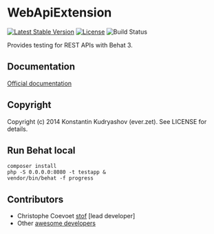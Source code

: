 # WebApiExtension
[![Latest Stable Version](https://poser.pugx.org/linio/behat-web-api-extension/v/stable.svg)](https://packagist.org/packages/linio/behat-web-api-extension) 
[![License](https://poser.pugx.org/linio/behat-web-api-extension/license.svg)](https://packagist.org/packages/linio/behat-web-api-extension) 
![Build Status](https://github.com/linio/behat-web-api-extension/actions/workflows/build.yml/badge.svg)

Provides testing for REST APIs with Behat 3.

## Documentation

[Official documentation](doc/index.rst)

## Copyright

Copyright (c) 2014 Konstantin Kudryashov (ever.zet). See LICENSE for details.

## Run Behat local
```
composer install
php -S 0.0.0.0:8080 -t testapp &
vendor/bin/behat -f progress
```

## Contributors

* Christophe Coevoet [stof](http://github.com/stof) [lead developer]
* Other [awesome developers](https://github.com/Behat/WebApiExtension/graphs/contributors)
